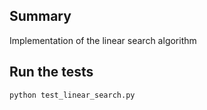 
## Summary

Implementation of the linear search algorithm

## Run the tests 

``` 
python test_linear_search.py
```



